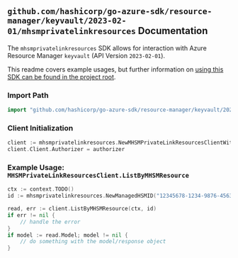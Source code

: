 
## `github.com/hashicorp/go-azure-sdk/resource-manager/keyvault/2023-02-01/mhsmprivatelinkresources` Documentation

The `mhsmprivatelinkresources` SDK allows for interaction with Azure Resource Manager `keyvault` (API Version `2023-02-01`).

This readme covers example usages, but further information on [using this SDK can be found in the project root](https://github.com/hashicorp/go-azure-sdk/tree/main/docs).

### Import Path

```go
import "github.com/hashicorp/go-azure-sdk/resource-manager/keyvault/2023-02-01/mhsmprivatelinkresources"
```


### Client Initialization

```go
client := mhsmprivatelinkresources.NewMHSMPrivateLinkResourcesClientWithBaseURI("https://management.azure.com")
client.Client.Authorizer = authorizer
```


### Example Usage: `MHSMPrivateLinkResourcesClient.ListByMHSMResource`

```go
ctx := context.TODO()
id := mhsmprivatelinkresources.NewManagedHSMID("12345678-1234-9876-4563-123456789012", "example-resource-group", "managedHSMValue")

read, err := client.ListByMHSMResource(ctx, id)
if err != nil {
	// handle the error
}
if model := read.Model; model != nil {
	// do something with the model/response object
}
```
